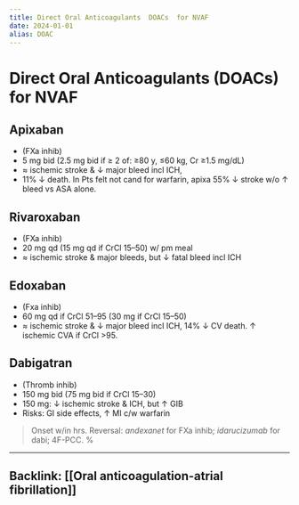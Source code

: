 ```yaml
---
title: Direct Oral Anticoagulants  DOACs  for NVAF
date: 2024-01-01
alias: DOAC
---
```


# Direct Oral Anticoagulants (DOACs) for NVAF

## Apixaban

- (FXa inhib)
- 5 mg bid (2.5 mg bid if ≥ 2 of: ≥80 y, ≤60 kg, Cr ≥1.5 mg/dL)
- ≈ ischemic stroke & ↓ major bleed incl ICH,
- 11% ↓ death. In Pts felt not cand for warfarin, apixa 55% ↓ stroke w/o ↑ bleed vs ASA alone.

## Rivaroxaban

- (FXa inhib)
- 20 mg qd (15 mg qd if CrCl 15–50) w/ pm meal
- ≈ ischemic stroke & major bleeds, but ↓ fatal bleed incl ICH

## Edoxaban

- (Fxa inhib)
- 60 mg qd if CrCl 51–95 (30 mg if CrCl 15–50)
- ≈ ischemic stroke & ↓ major bleed incl ICH, 14% ↓ CV death. ↑ ischemic CVA if CrCl >95.

## Dabigatran

- (Thromb inhib)
- 150 mg bid (75 mg bid if CrCl 15–30)
- 150 mg: ↓ ischemic stroke & ICH, but ↑ GIB
- Risks: GI side effects, ↑ MI c/w warfarin

> Onset w/in hrs. Reversal: _andexanet_ for FXa inhib; _idarucizumab_ for dabi; 4F-PCC.
> %

---

## Backlink: [[Oral anticoagulation-atrial fibrillation]]
